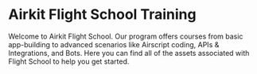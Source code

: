 # Airkit Flight School Training

Welcome to Airkit Flight School. Our program offers courses from basic app-building to advanced scenarios like Airscript coding, APIs & Integrations, and Bots. Here you can find all of the assets associated with Flight School to help you get started.
